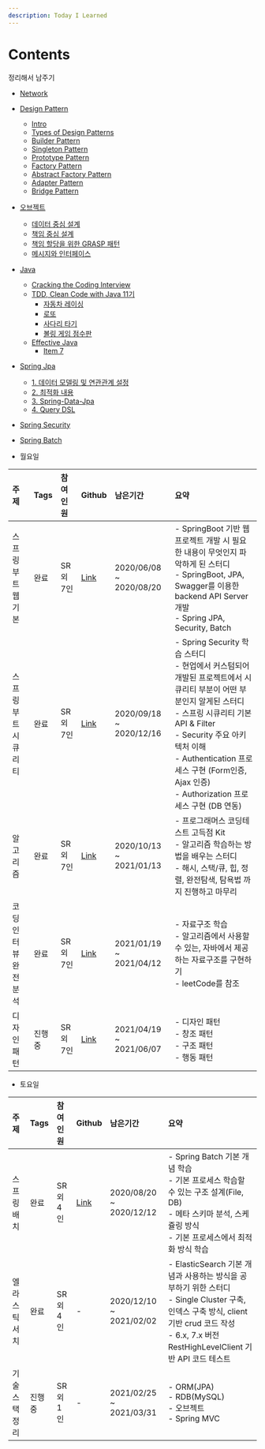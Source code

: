 ```yaml
---
description: Today I Learned
---
```


# Contents

정리해서 남주기

* [Network](network.md)
* [Design Pattern](design/)
	* [Intro](design/_intro.md)
	* [Types of Design Patterns](design/_types_of_design_patterns.md)
	* [Builder Pattern](design/_builder.md)
	* [Singleton Pattern](design/_singleton.md)
	* [Prototype Pattern](design/_prototype.md)
	* [Factory Pattern](design/_factory.md)
	* [Abstract Factory Pattern](design/_abstract_factory.md)
	* [Adapter Pattern](design/_adapter.md)
	* [Bridge Pattern](design/_bridge.md)
* [오브젝트](object/)
	* [데이터 중심 설계](object/_1.md)
	* [책임 중심 설계](object/_2.md)
	* [책임 할당을 위한 GRASP 패턴](object/_3.md)
	* [메시지와 인터페이스](object/_4.md)
* [Java](java/)
	* [Cracking the Coding Interview](java/cracking_the_coding_interview.md)
	* [TDD, Clean Code with Java 11기](java/tdd/)
		* [자동차 레이싱](java/tdd/racing.md)
		* [로또](java/tdd/lotto.md)
		* [사다리 타기](java/tdd/ladder.md)
		* [볼링 게임 점수판](java/tdd/bowling.md)
	* [Effective Java](java/effactive.md)
		* [Item 7](java/contents/effactive/item_7.md)
* [Spring Jpa](spring-jpa/)
	* [1. 데이터 모델링 및 연관관계 설정](spring-jpa/springboot-jpa-shop.md)
	* [2. 최적화 내용](spring-jpa/springboot-jpa-shop-optimize.md)
	* [3. Spring-Data-Jpa](spring-jpa/springboot-jpa-data.md)
	* [4. Query DSL](spring-jpa/springboot-jpa-querydsl.md)
* [Spring Security](https://github.com/SeokRae/TIL/tree/de1295942811b3db0b575e366f53c4d5736bb991/spring-security.md)
* [Spring Batch](batch-study/)


* 월요일

|주제|Tags|참여인원|Github|남은기간|요약|
|:---|:---|:---|:---|:---|:---|
|스프링 부트 웹 기본|완료|SR 외 7인|[Link](https://github.com/spring-org/springboot_board)|2020/06/08 ~ 2020/08/20|- SpringBoot 기반 웹 프로젝트 개발 시 필요한 내용이 무엇인지 파악하게 된 스터디 <br/> - SpringBoot, JPA, Swagger를 이용한 backend API Server 개발 <br/> - Spring JPA, Security, Batch|
|스프링 부트 시큐리티|완료|SR 외 7인|[Link](https://github.com/spring-org/spring-security)|2020/09/18 ~ 2020/12/16|- Spring Security 학습 스터디 <br/> - 현업에서 커스텀되어 개발된 프로젝트에서 시큐리티 부분이 어떤 부분인지 알게된 스터디 <br/> - 스프링 시큐리티 기본 API & Filter <br/> - Security 주요 아키텍처 이해 <br/> - Authentication 프로세스 구현 (Form인증, Ajax 인증) <br/> - Authorization 프로세스 구현 (DB 연동)|
|알고리즘|완료|SR 외 7인|[Link](https://github.com/SeokRae/java_sample/tree/master/programmers)|2020/10/13 ~ 2021/01/13|- 프로그래머스 코딩테스트 고득점 Kit <br/> - 알고리즘 학습하는 방법을 배우는 스터디 <br/> - 해시, 스택/큐, 힙, 정렬, 완전탐색, 탐욕법 까지 진행하고 마무리|
|코딩 인터뷰 완전 분석|완료|SR 외 7인|[Link](https://github.com/SeokRae/java-in-action/tree/master/java-in-interview)|2021/01/19 ~ 2021/04/12|- 자료구조 학습 <br/> - 알고리즘에서 사용할 수 있는, 자바에서 제공하는 자료구조를 구현하기 <br/> - leetCode를 참조|
|디자인 패턴|진행중|SR 외 7인|[Link](https://seokrae.gitbook.io/sr/design)|2021/04/19 ~ 2021/06/07|- 디자인 패턴 <br/> - 창조 패턴 <br/> - 구조 패턴 <br/> - 행동 패턴|

* 토요일

|주제|Tags|참여인원|Github|남은기간|요약|
|:---|:---|:---|:---|:---|:---|
|스프링 배치|완료|SR 외 4인|[Link](https://github.com/spring-org/springbatch_summary)|2020/08/20 ~ 2020/12/12|- Spring Batch 기본 개념 학습 <br/> - 기본 프로세스 학습할 수 있는 구조 설계(File, DB) <br/> - 메타 스키마 분석, 스케쥴링 방식 <br/> - 기본 프로세스에서 최적화 방식 학습|
|엘라스틱 서치|완료|SR 외 4인|-|2020/12/10 ~ 2021/02/02|- ElasticSearch 기본 개념과 사용하는 방식을 공부하기 위한 스터디 <br/> - Single Cluster 구축, 인덱스 구축 방식, client 기반 crud 코드 작성 <br/> - 6.x, 7.x 버전 RestHighLevelClient 기반 API 코드 테스트|
|기술 스택 정리|진행중|SR 외 1인|-|2021/02/25 ~ 2021/03/31|- ORM(JPA) <br/> - RDB(MySQL) <br/> - 오브젝트 <br/> - Spring MVC|
